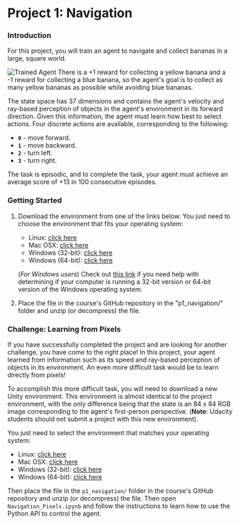 [//]: # (Image References)

[image1]: https://user-images.githubusercontent.com/10624937/42135619-d90f2f28-7d12-11e8-8823-82b970a54d7e.gif "Trained Agent"

# Project 1: Navigation

### Introduction

For this project, you will train an agent to navigate and collect bananas in a large, square world.  

![Trained Agent][image1]
There is a +1 reward for collecting a yellow banana and a -1 reward for collecting a blue banana, so the agent's goal is to collect as many yellow bananas as possible while avoiding blue bananas.

The state space has 37 dimensions and contains the agent's velocity and ray-based perception of objects in the agent's environment in its forward direction. Given this information, the agent must learn how best to select actions. Four discrete actions are available, corresponding to the following:

- **`0`** - move forward.
- **`1`** - move backward.
- **`2`** - turn left.
- **`3`** - turn right.

The task is episodic, and to complete the task, your agent must achieve an average score of +13 in 100 consecutive episodes.

### Getting Started

1. Download the environment from one of the links below.  You just need to choose the environment that fits your operating system:
    - Linux: [click here](https://s3-us-west-1.amazonaws.com/udacity-drlnd/P1/Banana/Banana_Linux.zip)
    - Mac OSX: [click here](https://s3-us-west-1.amazonaws.com/udacity-drlnd/P1/Banana/Banana.app.zip)
    - Windows (32-bit): [click here](https://s3-us-west-1.amazonaws.com/udacity-drlnd/P1/Banana/Banana_Windows_x86.zip)
    - Windows (64-bit): [click here](https://s3-us-west-1.amazonaws.com/udacity-drlnd/P1/Banana/Banana_Windows_x86_64.zip)
    
    (_For Windows users_) Check out [this link](https://support.microsoft.com/en-us/help/827218/how-to-determine-whether-a-computer-is-running-a-32-bit-version-or-64) if you need help with determining if your computer is running a 32-bit version or 64-bit version of the Windows operating system.

2. Place the file in the course's GitHub repository in the "p1_navigation/" folder and unzip (or decompress) the file. 
 

### Challenge: Learning from Pixels

If you have successfully completed the project and are looking for another challenge, you have come to the right place!  In this project, your agent learned from information such as its speed and ray-based perception of objects in its environment.  An even more difficult task would be to learn directly from pixels!

To accomplish this more difficult task, you will need to download a new Unity environment.  This environment is almost identical to the project environment, with the only difference being that the state is an 84 x 84 RGB image corresponding to the agent's first-person perspective.  (**Note**: Udacity students should not submit a project with this new environment).

You just need to select the environment that matches your operating system:
- Linux: [click here](https://s3-us-west-1.amazonaws.com/udacity-drlnd/P1/Banana/VisualBanana_Linux.zip)
- Mac OSX: [click here](https://s3-us-west-1.amazonaws.com/udacity-drlnd/P1/Banana/VisualBanana.app.zip)
- Windows (32-bit): [click here](https://s3-us-west-1.amazonaws.com/udacity-drlnd/P1/Banana/VisualBanana_Windows_x86.zip)
- Windows (64-bit): [click here](https://s3-us-west-1.amazonaws.com/udacity-drlnd/P1/Banana/VisualBanana_Windows_x86_64.zip)

Then place the file in the `p1_navigation/` folder in the course's GitHub repository and unzip (or decompress) the file.  Then open `Navigation_Pixels.ipynb` and follow the instructions to learn how to use the Python API to control the agent.

